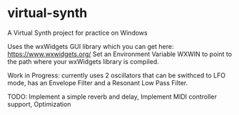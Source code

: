 # virtual-synth
A Virtual Synth project for practice on Windows

Uses the wxWidgets GUI library which you can get here: https://www.wxwidgets.org/
Set an Environment Variable WXWIN to point to the path where your wxWidgets library is compiled.

Work in Progress:
currently uses 2 oscillators that can be swithced to LFO mode, has an Envelope Filter and a Resonant Low Pass Filter.

TODO:
Implement a simple reverb and delay,
Implement MIDI controller support, 
Optimization
